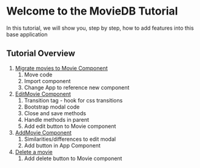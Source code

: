 # Welcome to the MovieDB Tutorial
In this tutorial, we will show you, step by step, how to add features into this base application

## Tutorial Overview
1. [Migrate movies to Movie Component](MigrateToComponent.md)
    1. Move code
    2. Import component
    3. Change App to reference new component
2. [EditMovie Component](EditMovieComponent.md)
    1. Transition tag - hook for css transitions
    2. Bootstrap modal code
    3. Close and save methods
    4. Handle methods in parent
    5. Add edit button to Movie component
3. [AddMovie Component](AddMovieComponent.md)
    1. Similarities/differences to edit modal
    2. Add button in App Component
4. [Delete a movie](DeleteMovieComponent.md)
    1. Add delete button to Movie component
